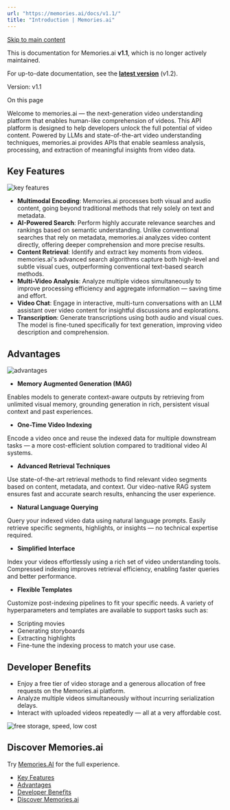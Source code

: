 ```yaml
---
url: "https://memories.ai/docs/v1.1/"
title: "Introduction | Memories.ai"
---
```


[Skip to main content](https://memories.ai/docs/v1.1/#__docusaurus_skipToContent_fallback)

This is documentation for Memories.ai **v1.1**, which is no longer actively maintained.

For up-to-date documentation, see the **[latest version](https://memories.ai/docs/)** (v1.2).

Version: v1.1

On this page

Welcome to memories.ai — the next-generation video understanding platform that enables human-like comprehension of videos. This API platform is designed to help developers unlock the full potential of video content. Powered by LLMs and state-of-the-art video understanding techniques, memories.ai provides APIs that enable seamless analysis, processing, and extraction of meaningful insights from video data.

## Key Features [​](https://memories.ai/docs/v1.1/\#key-features "Direct link to Key Features")

![key features](https://memories.ai/docs/assets/images/l_introduce-bcf5ec8ba645aaf296c250060a13cb6c.png)

- **Multimodal Encoding**: Memories.ai processes both visual and audio content, going beyond traditional methods that rely solely on text and metadata.
- **AI-Powered Search**: Perform highly accurate relevance searches and rankings based on semantic understanding. Unlike conventional searches that rely on metadata, memories.ai analyzes video content directly, offering deeper comprehension and more precise results.
- **Content Retrieval**: Identify and extract key moments from videos. memories.ai's advanced search algorithms capture both high-level and subtle visual cues, outperforming conventional text-based search methods.
- **Multi-Video Analysis**: Analyze multiple videos simultaneously to improve processing efficiency and aggregate information — saving time and effort.
- **Video Chat**: Engage in interactive, multi-turn conversations with an LLM assistant over video content for insightful discussions and explorations.
- **Transcription**: Generate transcriptions using both audio and visual cues. The model is fine-tuned specifically for text generation, improving video description and comprehension.

## Advantages [​](https://memories.ai/docs/v1.1/\#advantages "Direct link to Advantages")

![advantages](https://memories.ai/docs/assets/images/l_advantage-e26b6d295d98edb3572c16175d214a81.jpg)

- **Memory Augmented Generation (MAG)**

Enables models to generate context-aware outputs by retrieving from unlimited visual memory, grounding generation in rich, persistent visual context and past experiences.
- **One-Time Video Indexing**

Encode a video once and reuse the indexed data for multiple downstream tasks — a more cost-efficient solution compared to traditional video AI systems.
- **Advanced Retrieval Techniques**

Use state-of-the-art retrieval methods to find relevant video segments based on content, metadata, and context. Our video-native RAG system ensures fast and accurate search results, enhancing the user experience.
- **Natural Language Querying**

Query your indexed video data using natural language prompts. Easily retrieve specific segments, highlights, or insights — no technical expertise required.
- **Simplified Interface**

Index your videos effortlessly using a rich set of video understanding tools. Compressed indexing improves retrieval efficiency, enabling faster queries and better performance.
- **Flexible Templates**

Customize post-indexing pipelines to fit your specific needs. A variety of hyperparameters and templates are available to support tasks such as:
  - Scripting movies
  - Generating storyboards
  - Extracting highlights
  - Fine-tune the indexing process to match your use case.

## Developer Benefits [​](https://memories.ai/docs/v1.1/\#developer-benefits "Direct link to Developer Benefits")

- Enjoy a free tier of video storage and a generous allocation of free requests on the Memories.ai platform.
- Analyze multiple videos simultaneously without incurring serialization delays.
- Interact with uploaded videos repeatedly — all at a very affordable cost.

![free storage, speed, low cost](https://memories.ai/docs/assets/images/l_developer_benefits-10df46b38e15552d8cad4c88322770da.png)

## Discover Memories.ai [​](https://memories.ai/docs/v1.1/\#discover-memoriesai "Direct link to Discover Memories.ai")

Try [Memories.AI](https://memories.ai/app) for the full experience.

- [Key Features](https://memories.ai/docs/v1.1/#key-features)
- [Advantages](https://memories.ai/docs/v1.1/#advantages)
- [Developer Benefits](https://memories.ai/docs/v1.1/#developer-benefits)
- [Discover Memories.ai](https://memories.ai/docs/v1.1/#discover-memoriesai)